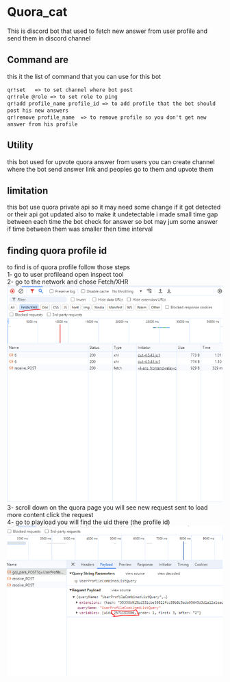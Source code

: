 # Quora_cat
This is discord bot that used to fetch new answer from user profile and send them in discord channel
## Command are
this it the list of command that you can use for this bot
```
qr!set   => to set channel where bot post
qr!role @role => to set role to ping 
qr!add profile_name profile_id => to add profile that the bot should post his new answers
qr!remove profile_name  => to remove profile so you don't get new answer from his profile
```
## Utility
this bot used for upvote quora answer from users you can create channel where the bot send answer link and peoples go to them and upvote them

## limitation
this bot use quora private api so it may need some change if it got detected or their api got updated also to make it undetectable i made small time gap between each time the bot check for answer
so bot may jum some answer if time between them was smaller then time interval

## finding quora profile id
to find is of quora profile follow those steps  
1- go to user profileand open inspect tool  
2- go to the network and chose Fetch/XHR  
![setting the inspect tool](./image1.PNG)  
3- scroll down on the quora page you will see new request sent to load more content click the request  
4- go to playload you will find the uid there (the profile id)  
![getting profile id](./image2.PNG)
